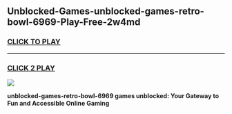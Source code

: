 
## Unblocked-Games-unblocked-games-retro-bowl-6969-Play-Free-2w4md
<h3>
<a href="https://premium76.site?title=unblocked-games-retro-bowl-6969&ref=15A">CLICK TO PLAY</a></h3>
<hr>

<h3>
<a href="https://premium76.site?title=unblocked-games-retro-bowl-6969&ref=15A">CLICK 2 PLAY</a>
  
</h3>

<a href="https://premium76.site?title=unblocked-games-retro-bowl-6969&ref=15A"><img src="https://clearcache.store/games.png"></a>


**unblocked-games-retro-bowl-6969 games unblocked: Your Gateway to Fun and Accessible Online Gaming**
